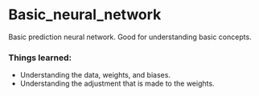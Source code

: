 # Basic_neural_network
Basic prediction neural network. Good for understanding basic concepts.

### Things learned:
* Understanding the data, weights, and biases.
* Understanding the adjustment that is made to the weights.
